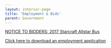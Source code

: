 ```yaml
---
layout: interior-page
title: 'Employment & Bids'
parent: Government
---
```


[NOTICE TO BIDDERS: 2017 Starcraft Allstar Bus](https://storage.googleapis.com/static.rutherford-nj.com/finance/Employment/Bid%20Specs%20Bus%202017%20Starcraft%20Allstar%20Advertisement.pdf)


[Click here to download an employment application](https://storage.googleapis.com/static.rutherford-nj.com/borough-clerk/permits-licenses/Employment%20Application.pdf)
